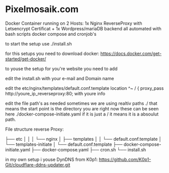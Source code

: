 # Pixelmosaik.com
Docker Container running on 2 Hosts: 1x Nginx ReverseProxy with Letsencrypt Certificat + 1x Wordpress/mariaDB backend all automated with bash scripts docker compose and cronjob's

to start the setup use ./install.sh

for this setups you need to download docker: https://docs.docker.com/get-started/get-docker/

to youse the setup for you're website you need to add 

edit the install.sh with your e-mail and Domain name

edit the etc/nginx/templates/default.conf.template 
    location ^~ / {
        proxy_pass http://youre_ip_reverseproxy:80; with youre info

edit the file path's as needed
sometimes we are using realtiv paths ./ that means the start point is the directory you are right now 
these can be seen here ./docker-compose-initiate.yaml if it is just a / it means it is a absoulut path.

File structure reverse Proxy:

├── etc
  │   │
  │   └── nginx
  │       ├── templates
  │        │   └── default.conf.template
  │       └── templates-initiate
  │           └── default.conf.template
├── docker-compose-initiate.yaml
├── docker-compose.yaml
├── cron.sh
└── install.sh

in my own setup i youse DynDNS from K0p1: https://github.com/K0p1-Git/cloudflare-ddns-updater.git
